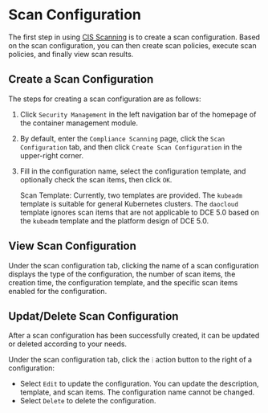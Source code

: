 # Scan Configuration

The first step in using [CIS Scanning](../index.md) is to create a scan configuration. Based on the scan configuration, you can then create scan policies, execute scan policies, and finally view scan results.

## Create a Scan Configuration

The steps for creating a scan configuration are as follows:

1. Click `Security Management` in the left navigation bar of the homepage of the container management module.

    

2. By default, enter the `Compliance Scanning` page, click the `Scan Configuration` tab, and then click `Create Scan Configuration` in the upper-right corner.

    

3. Fill in the configuration name, select the configuration template, and optionally check the scan items, then click `OK`.

    Scan Template: Currently, two templates are provided. The `kubeadm` template is suitable for general Kubernetes clusters. The `daocloud` template ignores scan items that are not applicable to DCE 5.0 based on the `kubeadm` template and the platform design of DCE 5.0.

    

## View Scan Configuration

Under the scan configuration tab, clicking the name of a scan configuration displays the type of the configuration, the number of scan items, the creation time, the configuration template, and the specific scan items enabled for the configuration.

    

## Updat/Delete Scan Configuration

After a scan configuration has been successfully created, it can be updated or deleted according to your needs.

Under the scan configuration tab, click the `ⵗ` action button to the right of a configuration:

- Select `Edit` to update the configuration. You can update the description, template, and scan items. The configuration name cannot be changed.
- Select `Delete` to delete the configuration.

    
